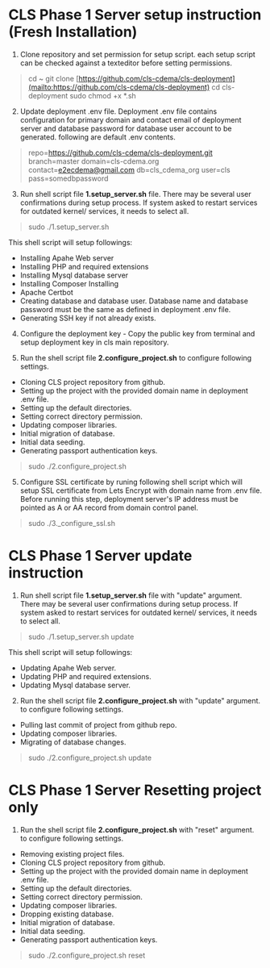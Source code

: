 # CLS Phase 1 Server setup instruction (Fresh Installation)

 1. Clone repository and set permission for setup script. each setup script can be checked against a texteditor before setting permissions.
 
> cd ~ git clone  [https://github.com/cls-cdema/cls-deployment](mailto:https://github.com/cls-cdema/cls-deployment)
> cd cls-deployment 
> sudo chmod +x *.sh

2. Update deployment .env file. Deployment .env file contains configuration for primary domain and contact email of deployment server and database password for database user account to be generated. following are default .env contents.

> repo=https://github.com/cls-cdema/cls-deployment.git
> branch=master
> domain=cls-cdema.org
> contact=e2ecdema@gmail.com
> db=cls_cdema_org
> user=cls
> pass=somedbpassword

3. Run shell script file **1\.setup_server.sh** file. There may be several user confirmations during setup process. If system asked to restart services for outdated kernel/ services, it needs to select all.

> sudo ./1.setup_server.sh

This shell script will setup followings:
 - Installing Apahe Web server 
 - Installing PHP and required extensions  
 - Installing Mysql database server 
 - Installing Composer Installing   
  - Apache Certbot 
  - Creating database and database user. Database name and database password must be the same as defined in deployment .env file.
  - Generating SSH key if not already exists.

 4. Configure the deployment key - Copy the public key from terminal and setup deployment key in cls main repository.

 5. Run the shell script file   **2\.configure_project.sh** to configure following settings.
 - Cloning CLS project repository from github. 
 - Setting up the project with the provided domain name in deployment .env file. 
 - Setting up the default directories.
 - Setting correct directory permission.
 - Updating composer libraries.
 - Initial migration of database.
 - Initial data seeding.
 - Generating passport authentication keys.

> sudo ./2.configure_project.sh

5. Configure SSL certificate by runing following shell script which will setup SSL certificate from Lets Encrypt with domain name from .env file. Before running this step, deployment server's IP address must be pointed as A or AA record from domain control panel.

>  sudo ./3._configure_ssl.sh

# CLS Phase 1 Server update instruction

1. Run shell script file **1\.setup_server.sh** file with "update" argument. There may be several user confirmations during setup process. If system asked to restart services for outdated kernel/ services, it needs to select all.

> sudo ./1.setup_server.sh update

This shell script will setup followings:
 - Updating Apahe Web server.
 - Updating PHP and required extensions.
 - Updating Mysql database server.

 2. Run the shell script file **2\.configure_project.sh**  with "update" argument. to configure following settings.
 - Pulling last commit of project from github repo.
 - Updating composer libraries.
 - Migrating of database changes.

> sudo ./2.configure_project.sh update

# CLS Phase 1 Server Resetting project only

 1. Run the shell script file **2\.configure_project.sh**  with "reset" argument. to configure following settings.
 - Removing existing project files.
 - Cloning CLS project repository from github.
 - Setting up the project with the provided domain name in deployment .env file. 
 - Setting up the default directories.
 - Setting correct directory permission.
 - Updating composer libraries.
 - Dropping existing database.
 - Initial migration of database.
 - Initial data seeding.
 - Generating passport authentication keys.

> sudo ./2.configure_project.sh reset